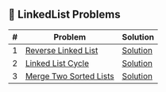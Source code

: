 ## 🔁 LinkedList Problems

| # | Problem                                                                         | Solution                      |
|---|---------------------------------------------------------------------------------|-------------------------------|
| 1 | [Reverse Linked List](https://leetcode.com/problems/reverse-linked-list/)       | [Solution](./LinkedList.java) |
| 2 | [Linked List Cycle](https://leetcode.com/problems/linked-list-cycle/)           | [Solution](./LinkedList.java) |
| 3 | [Merge Two Sorted Lists](https://leetcode.com/problems/merge-two-sorted-lists/) | [Solution](./LinkedList.java) |